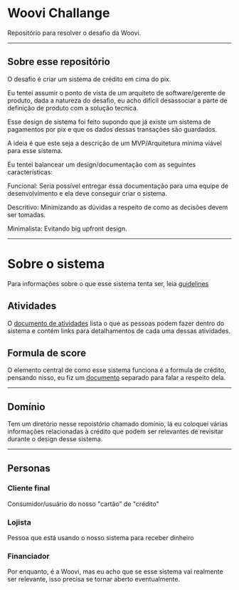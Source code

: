 # Woovi Challange

Repositório para resolver o desafio da Woovi.

<hr>


## Sobre esse repositório

O desafio é criar um sistema de crédito em cima do pix.

Eu tentei assumir o ponto de vista de um arquiteto de software/gerente de produto, dada a natureza do desafio, eu acho difícil desassociar a parte de definição de produto com a solução tecnica.

Esse design de sistema foi feito supondo que já existe um sistema de pagamentos por pix e que os dados dessas transações são guardados.

A ideia é que este seja a descrição de um MVP/Arquitetura mínima viável para esse sistema.

Eu tentei balancear um design/documentação com as seguintes características:

Funcional: Seria possível entregar essa documentação para uma equipe de desenvolvimento e ela deve conseguir criar o sistema.

Descritivo: Minimizando as dúvidas a respeito de como as decisões devem ser tomadas.

Minimalista: Evitando big upfront design.

<hr>


# Sobre o sistema

Para informações sobre o que esse sistema tenta ser, leia <a href="./guidelines.md" >guidelines</a>

## Atividades

O <a href="./atividades.md">documento de atividades</a> lista o que as pessoas podem fazer dentro do sistema e contém links para detalhamentos de cada uma dessas atividades.

## Formula de score

O elemento central de como esse sistema funciona é a formula de crédito, pensando nisso, eu fiz um <a href="./formula_score.md">documento</a> separado para falar a respeito dela.

<hr>

## Domínio

Tem um diretório nesse repoistório chamado domínio, lá eu coloquei várias informações relacionadas à crédito que podem ser relevantes de revisitar durante o design desse sistema.

<hr>


## Personas

### Cliente final 
Consumidor/usuário do nosso "cartão" de "crédito"

### Lojista 
Pessoa que está usando o nosso sistema para receber dinheiro

### Financiador
Por enquanto, é a Woovi, mas eu acho que se esse sistema vai realmente ser relevante, isso precisa se tornar aberto eventualmente.